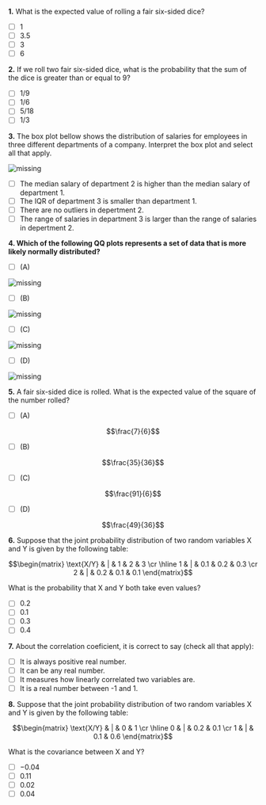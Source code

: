 **1.** What is the expected value of rolling a fair six-sided dice?
- [ ] $1$
- [ ] $3.5$
- [ ] $3$
- [ ] $6$

**2.** If we roll two fair six-sided dice, what is the probability that the sum of the dice is greater than or equal to 9?
- [ ] $1/9$
- [ ] $1/6$
- [ ] $5/18$
- [ ] $1/3$

**3.** The box plot bellow shows the distribution of salaries for employees in three different departments of a company. Interpret the box plot and select all that apply.

![missing](images/C3_W2_Quiz_1.png)

- [ ] The median salary of department 2 is higher than the median salary of department 1.
- [ ] The IQR of department 3 is smaller than department 1.
- [ ] There are no outliers in depertment 2.
- [ ] The range of salaries in department 3 is larger than the range of salaries in depertment 2.

**4. Which of the following QQ plots represents a set of data that is more likely normally distributed?**

- [ ] (A)

![missing](images/C3_W2_Quiz_2.png)
- [ ] (B)

![missing](images/C3_W2_Quiz_3.png)
- [ ] (C)

![missing](images/C3_W2_Quiz_4.png)
- [ ] (D)

![missing](images/C3_W2_Quiz_5.png)

**5.** A fair six-sided dice is rolled. What is the expected value of the square of the number rolled?

- [ ] (A)

$$\frac{7}{6}$$
- [ ] (B)

$$\frac{35}{36}$$
- [ ] (C)

$$\frac{91}{6}$$
- [ ] (D)

$$\frac{49}{36}$$

**6.** Suppose that the joint probability distribution of two random variables X and Y is given by the following table:

$$\begin{matrix} \text{X/Y} & | & 1 & 2 & 3 \cr \hline 1 & | & 0.1 & 0.2 & 0.3 \cr 2 & | & 0.2 & 0.1 & 0.1 \end{matrix}$$

What is the probability that X and Y both take even values?
- [ ] $0.2$
- [ ] $0.1$
- [ ] $0.3$
- [ ] $0.4$

**7.** About the correlation coeficient, it is correct to say (check all that apply):
- [ ] It is always positive real number.
- [ ] It can be any real number.
- [ ] It measures how linearly correlated two variables are.
- [ ] It is a real number between -1 and 1.

**8.** Suppose that the joint probability distribution of two random variables X and Y is given by the following table:

$$\begin{matrix} \text{X/Y} & | & 0 & 1 \cr \hline 0 & | & 0.2 & 0.1 \cr 1 & | & 0.1 & 0.6 \end{matrix}$$

What is the covariance between X and Y?
- [ ] $-0.04$
- [ ] $0.11$
- [ ] $0.02$
- [ ] $0.04$
